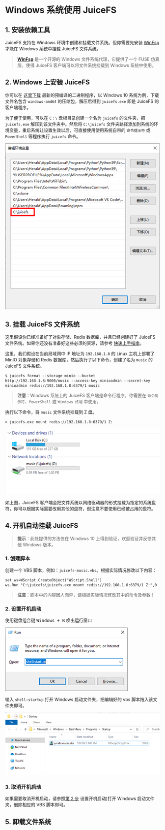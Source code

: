 # Windows 系统使用 JuiceFS

## 1. 安装依赖工具

JuiceFS 支持在 Windows 环境中创建和挂载文件系统。但你需要先安装  [WinFsp](http://www.secfs.net/winfsp/) 才能在 Windows 系统中挂载 JuiceFS 文件系统。

> **[WinFsp](https://github.com/billziss-gh/winfsp)** 是一个开源的 Windows 文件系统代理，它提供了一个 FUSE 仿真层，使得 JuiceFS 客户端可以将文件系统挂载到 Windows 系统中使用。

## 2. Windows 上安装 JuiceFS

你可以在 [这里下载](https://github.com/juicedata/juicefs/releases/latest) 最新的预编译的二进制程序，以 Windows 10 系统为例，下载文件名包含 `windows-amd64` 的压缩包，解压后得到 `juicefs.exe` 即是 JuiceFS 的客户端程序。

为了便于使用，可以在 `C：\` 盘根目录创建一个名为 `juicefs` 的文件夹，把 `juicefs.exe` 解压到该文件夹中。然后将 `C:\juicefs` 文件夹路径添加到系统的环境变量，重启系统让设置生效以后，可直接使用使用系统自带的 `命令提示符` 或 `PowerShell` 等程序执行 `juicefs` 命令。

![Windows ENV path](images/windows-path.png)

## 3. 挂载 JuiceFS 文件系统

这里假设你已经准备好了对象存储、Redis 数据库，并且已经创建好了 JuiceFS 文件系统。如果你还没有准备好这些必须的资源，请参考 [快速上手指南](../getting-started/quick_start_guide.md)。

这里，我们假设在当前局域网中 IP 地址为 `192.168.1.8` 的 Linux 主机上部署了 MinIO 对象存储和 Redis 数据库，然后执行了以下命令，创建了名为 `music` 的 JuiceFS 文件系统。

```shell
$ juicefs format --storage minio --bucket http://192.168.1.8:9000/music --access-key minioadmin --secret-key minioadmin redis://192.168.1.8:6379/1 music
```

> **注意**：Windows 系统上的 JuiceFS 客户端是命令行程序，你需要在 `命令提示符`、`PowerShell` 或 `Windows 终端` 中使用。

执行以下命令，将 `music` 文件系统挂载到 Z 盘。

```power
> juicefs.exe mount redis://192.168.1.8:6379/1 Z:
```

![](images/juicefs-on-windows-new.png)

如上图，JuiceFS 客户端会把文件系统以网络驱动器的形式挂载为指定的系统盘符，你可以根据实际需要改用其他的盘符，但注意不要使用已经被占用的盘符。

## 4. 开机自动挂载 JuiceFS

> **提示**：此处提供的方法仅在 Windows 10 上得到验证，欢迎验证并反馈其他 Windows 版本。

### 1. 创建脚本

创建一个 VBS 脚本，例如：`juicefs-music.vbs`。根据实际情况修改以下内容：

```vbscript
set ws=WScript.CreateObject("WScript.Shell")
ws.Run "C:\juicefs\juicefs.exe mount redis://192.168.1.8:6379/1 Z:",0
```

> **注意**：脚本中的内容因人而异，请根据实际情况修改其中的命令及参数！

### 2. 设置开机启动

使用键盘组合键 <kbd>Windows + R</kbd> 唤出运行窗口

![Windows run](images/windows-run-startup.png)

输入 `shell:startup` 打开 Windows 启动文件夹，把编辑好的 vbs 脚本拖入该文件夹即可。

![Windows starup folder](images/windows-mount-startup.png)

### 3. 取消开机启动

如果需要取消开机启动，请参照[第 2 步](#2-设置开机启动) 设置开机启动)打开 Windows 启动文件夹，删除相应的 VBS 脚本即可。

## 5. 卸载文件系统